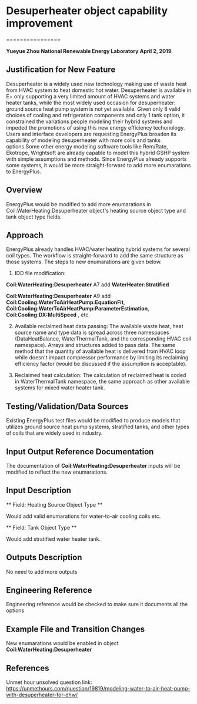 # Desuperheater object capability improvement
================

**Yueyue Zhou**
**National Renewable Energy Laboratory**
**April 2, 2019**
 

## Justification for New Feature ##

Desuperheater is a widely used new technology making use of waste heat from HVAC system to heat domestic hot water. Desuperheater is available in E+ only supporting 
a very limited amount of HVAC systems and water heater tanks, while the most widely used occasion for desuperheater: ground source heat pump system is not yet available.
 Given only 8 valid choices of cooling and refrigeration components and only 1 tank option, it constrained the variations people modeling their hybrid systems and impeded 
 the promotions of using this new energy efficiency techonology. Users and interface developers are requesting EnergyPlus broaden its capability of modeling desuperheater 
 with more coils and tanks options.Some other energy modeling  software tools like Rem/Rate, Ekotrope, Wrightsoft are already capable to model this hybrid GSHP system with 
 simple assumptions and methods. Since EnergyPlus already supports some systems, it would be more straight-forward to add more enumarations to EnergyPlus.


## Overview ##

EnergyPlus would be modified to add more enumarations in Coil:WaterHeating:Desuperheater object's heating source object type and tank object type fields.

## Approach ##

EnergyPlus already handles HVAC/water heating hybrid systems for several coil types. The workflow is straight-forward to add the same structure as those systems. The steps to new enumarations are given below.

1. IDD file modification: 

**Coil:WaterHeating:Desuperheater** A7 add **WaterHeater:Stratified** 

**Coil:WaterHeating:Desuperheater** A9 add **Coil:Cooling:WaterToAirHeatPump:EquationFit**, **Coil:Cooling:WaterToAirHeatPump:ParameterEstimation**, **Coil:Cooling:DX:MultiSpeed** , etc. 

2. Available reclaimed heat data passing: The available waste heat, heat source name and type data is spread across three namespaces (DataHeatBalance, WaterThermalTank, and the corresponding 
HVAC coil namespace). Arrays and structures added to pass data. The same method that the quantity of available heat is delivered from HVAC loop while doesn't impact compressor performance by limiting its 
reclaiming efficiency factor (would be discussed if the assumption is acceptable). 

3. Reclaimed heat calculation: The calculation of reclaimed heat is coded in WaterThermalTank namespace, the same approach as other available systems for mixed water heater tank. 


## Testing/Validation/Data Sources ##

Existing EnergyPlus test files would be modified to produce models that utilizes ground source heat pump systems, stratified tanks, and other types of coils that are widely used in industry.

## Input Output Reference Documentation ##

The documentation of **Coil:WaterHeating:Desuperheater** inputs will be modified to reflect the new enumarations.

## Input Description ##

** Field: Heating Source Object Type **

Would add valid enumarations for water-to-air cooling coils etc.

** Field: Tank Object Type **

Would add stratified water heater tank.

## Outputs Description ##

No need to add more outputs

## Engineering Reference ##

Engineering reference would be checked to make sure it documents all the options

## Example File and Transition Changes ##

New enumarations would be enabled in object **Coil:WaterHeating:Desuperheater**

## References ##

Unmet hour unsolved question link:
https://unmethours.com/question/19819/modeling-water-to-air-heat-pump-with-desuperheater-for-dhw/



